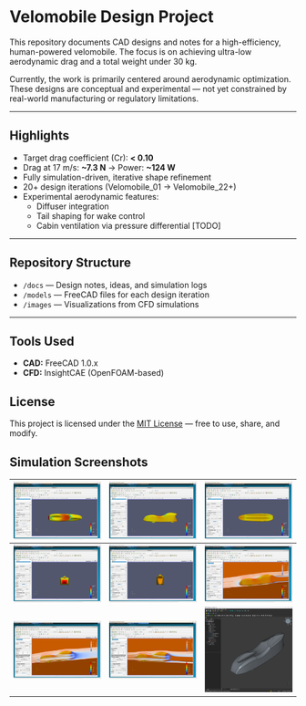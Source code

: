 # Velomobile Design Project

This repository documents CAD designs and notes for a high-efficiency, human-powered velomobile. The focus is on achieving ultra-low aerodynamic drag and a total weight under 30 kg.

Currently, the work is primarily centered around aerodynamic optimization. These designs are conceptual and experimental — not yet constrained by real-world manufacturing or regulatory limitations.

---

## Highlights

- Target drag coefficient (Cr): **< 0.10**
- Drag at 17 m/s: **~7.3 N** → Power: **~124 W**
- Fully simulation-driven, iterative shape refinement
- 20+ design iterations (Velomobile_01 → Velomobile_22+)
- Experimental aerodynamic features:
  - Diffuser integration
  - Tail shaping for wake control
  - Cabin ventilation via pressure differential [TODO]

---

## Repository Structure

- `/docs` — Design notes, ideas, and simulation logs
- `/models` — FreeCAD files for each design iteration
- `/images` — Visualizations from CFD simulations

---

## Tools Used

- **CAD:** FreeCAD 1.0.x  
- **CFD:** InsightCAE (OpenFOAM-based)



## License

This project is licensed under the [MIT License](LICENSE) — free to use, share, and modify.


## Simulation Screenshots

| ![Screenshot 1](images/Screenshot%202025-06-30%20215540.png) | ![Screenshot 2](images/Screenshot%202025-06-30%20215559.png) | ![Screenshot 3](images/Screenshot%202025-06-30%20215612.png) |
|-------------------------------------------------------------|-------------------------------------------------------------|-------------------------------------------------------------|
| ![Screenshot 4](images/Screenshot%202025-06-30%20215628.png) | ![Screenshot 5](images/Screenshot%202025-06-30%20215639.png) | ![Screenshot 6](images/Screenshot%202025-06-30%20215748.png) |
| ![Screenshot 7](images/Screenshot%202025-06-30%20220239.png) | ![Screenshot 8](images/Screenshot%202025-06-30%20220439.png) | ![Screenshot 9](images/Screenshot%202025-06-30%20220811.png) |

